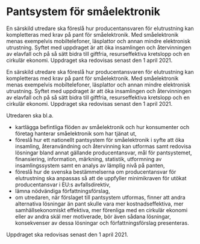 # Pantsystem för småelektronik

En särskild utredare ska föreslå hur producentansvaren för elutrustning kan kompletteras med krav på pant för småelektronik. Med småelektronik menas exempelvis mobiltelefoner, läsplattor och annan mindre elektronisk utrustning. Syftet med uppdraget är att öka insamlingen och återvinningen av elavfall och på så sätt bidra till giftfria, resurseffektiva kretslopp och en cirkulär ekonomi. Uppdraget ska redovisas senast den 1 april 2021.

En särskild utredare ska föreslå hur producentansvaren för elutrustning kan kompletteras med krav på pant för småelektronik. Med småelektronik menas exempelvis mobiltelefoner, läsplattor och annan mindre elektronisk utrustning. Syftet med uppdraget är att öka insamlingen och återvinningen av elavfall och på så sätt bidra till giftfria, resurseffektiva kretslopp och en cirkulär ekonomi. Uppdraget ska redovisas senast den 1 april 2021.

Utredaren ska bl.a.

* kartlägga befintliga flöden av småelektronik och hur konsumenter och företag hanterar småelektronik som har tjänat ut,
* föreslå hur ett nationellt pantsystem för småelektronik i syfte att öka insamling, återanvändning och återvinning kan utformas samt redovisa lösningar bland annat gällande producentansvar, mål för pantsystemet, finansiering, information, märkning, statistik, utformning av insamlingssystem samt en analys av lämplig nivå på panten,
* föreslå hur de svenska bestämmelserna om producentansvar för elutrustning ska anpassas så att de uppfyller minimikraven för utökat producentansvar i EU:s avfallsdirektiv,
* lämna nödvändiga författningsförslag,
* om utredaren, när förslaget till pantsystem utformas, finner att andra alternativa lösningar än pant skulle vara mer kostnadseffektiva, mer samhällsekonomiskt effektiva, mer förenliga med en cirkulär ekonomi eller av andra skäl mer motiverade, bör även sådana lösningar, konsekvenser av dessa lösningar och författningsförslag presenteras.

Uppdraget ska redovisas senast den 1 april 2021.
